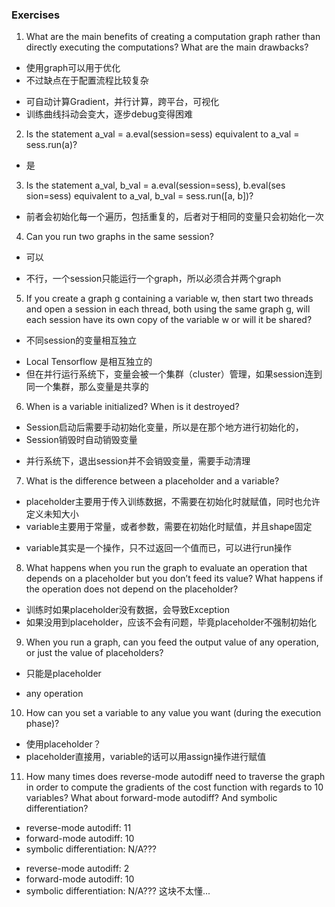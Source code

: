 ### Exercises

1. What are the main benefits of creating a computation graph rather than directly executing the computations? What are the main drawbacks?
- 使用graph可以用于优化
- 不过缺点在于配置流程比较复杂
* 可自动计算Gradient，并行计算，跨平台，可视化
* 训练曲线抖动会变大，逐步debug变得困难


2. Is the statement a_val = a.eval(session=sess) equivalent to a_val = sess.run(a)?
- 是


3. Is the statement a_val, b_val = a.eval(session=sess), b.eval(ses sion=sess) equivalent to a_val, b_val = sess.run([a, b])?
- 前者会初始化每一个遍历，包括重复的，后者对于相同的变量只会初始化一次


4. Can you run two graphs in the same session?
- 可以
* 不行，一个session只能运行一个graph，所以必须合并两个graph


5. If you create a graph g containing a variable w, then start two threads and open a session in each thread, both using the same graph g, will each session have its own copy of the variable w or will it be shared?
- 不同session的变量相互独立
* Local Tensorflow 是相互独立的
* 但在并行运行系统下，变量会被一个集群（cluster）管理，如果session连到同一个集群，那么变量是共享的


6. When is a variable initialized? When is it destroyed?
- Session启动后需要手动初始化变量，所以是在那个地方进行初始化的，
- Session销毁时自动销毁变量
* 并行系统下，退出session并不会销毁变量，需要手动清理


7. What is the difference between a placeholder and a variable?
- placeholder主要用于传入训练数据，不需要在初始化时就赋值，同时也允许定义未知大小
- variable主要用于常量，或者参数，需要在初始化时赋值，并且shape固定
* variable其实是一个操作，只不过返回一个值而已，可以进行run操作


8. What happens when you run the graph to evaluate an operation that depends on a placeholder but you don’t feed its value? What happens if the operation does not depend on the placeholder?
- 训练时如果placeholder没有数据，会导致Exception
- 如果没用到placeholder，应该不会有问题，毕竟placeholder不强制初始化


9. When you run a graph, can you feed the output value of any operation, or just the value of placeholders?
- 只能是placeholder
* any operation


10. How can you set a variable to any value you want (during the execution phase)?
- 使用placeholder？
- placeholder直接用，variable的话可以用assign操作进行赋值


11. How many times does reverse-mode autodiff need to traverse the graph in order to compute the gradients of the cost function with regards to 10 variables? What about forward-mode autodiff? And symbolic differentiation?
- reverse-mode autodiff: 11
- forward-mode autodiff: 10
- symbolic differentiation: N/A???

* reverse-mode autodiff: 2
* forward-mode autodiff: 10
* symbolic differentiation: N/A???
这块不太懂...

